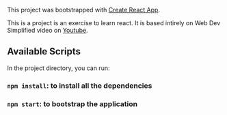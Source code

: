 This project was bootstrapped with [Create React App](https://github.com/facebook/create-react-app).

This is a project is an exercise to learn react.
It is based intirely on Web Dev Simplified video on [Youtube](https://www.youtube.com/watch?v=fxY1q4SCB64&list=WL&index=6&t=2417s).

## Available Scripts

In the project directory, you can run:
### `npm install`: to install all the dependencies
### `npm start`: to bootstrap the application

